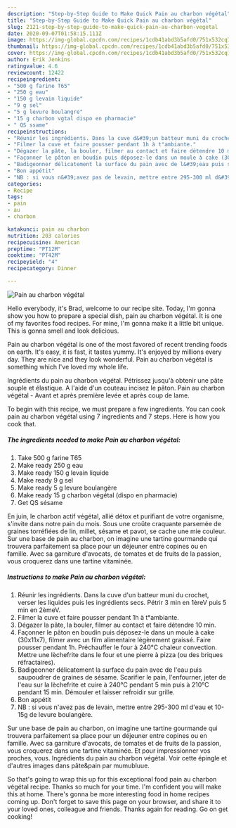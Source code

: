```yaml
---
description: "Step-by-Step Guide to Make Quick Pain au charbon végétal"
title: "Step-by-Step Guide to Make Quick Pain au charbon végétal"
slug: 2121-step-by-step-guide-to-make-quick-pain-au-charbon-vegetal
date: 2020-09-07T01:58:15.111Z
image: https://img-global.cpcdn.com/recipes/1cdb41abd3b5afd0/751x532cq70/pain-au-charbon-vegetal-photo-principale-de-la-recette.jpg
thumbnail: https://img-global.cpcdn.com/recipes/1cdb41abd3b5afd0/751x532cq70/pain-au-charbon-vegetal-photo-principale-de-la-recette.jpg
cover: https://img-global.cpcdn.com/recipes/1cdb41abd3b5afd0/751x532cq70/pain-au-charbon-vegetal-photo-principale-de-la-recette.jpg
author: Erik Jenkins
ratingvalue: 4.6
reviewcount: 12422
recipeingredient:
- "500 g farine T65"
- "250 g eau"
- "150 g levain liquide"
- "9 g sel"
- "5 g levure boulangre"
- "15 g charbon vgtal dispo en pharmacie"
- " QS ssame"
recipeinstructions:
- "Réunir les ingrédients. Dans la cuve d&#39;un batteur muni du crochet, verser les liquides puis les ingrédients secs. Pétrir 3 min en 1èreV puis 5 min en 2èmeV."
- "Filmer la cuve et faire pousser pendant 1h à t°ambiante."
- "Dégazer la pâte, la bouler, filmer au contact et faire détendre 10 min."
- "Façonner le pâton en boudin puis déposez-le dans un moule à cake (30x11x7), filmer avec un film alimentaire légèrement graissé. Faire pousser pendant 1h. Préchauffer le four à 240°C chaleur convection. Mettre une lèchefrite dans le four et une pierre à pizza (ou des briques réfractaires)."
- "Badigeonner délicatement la surface du pain avec de l&#39;eau puis saupoudrer de graines de sésame. Scarifier le pain, l&#39;enfourner, jeter de l&#39;eau sur la lèchefrite et cuire à 240°C pendant 5 min puis à 210°C pendant 15 min. Démouler et laisser refroidir sur grille."
- "Bon appétit"
- "NB : si vous n&#39;avez pas de levain, mettre entre 295-300 ml d&#39;eau et 10-15g de levure boulangère."
categories:
- Recipe
tags:
- pain
- au
- charbon

katakunci: pain au charbon 
nutrition: 203 calories
recipecuisine: American
preptime: "PT12M"
cooktime: "PT42M"
recipeyield: "4"
recipecategory: Dinner

---
```



![Pain au charbon végétal](https://img-global.cpcdn.com/recipes/1cdb41abd3b5afd0/751x532cq70/pain-au-charbon-vegetal-photo-principale-de-la-recette.jpg)

Hello everybody, it's Brad, welcome to our recipe site. Today, I'm gonna show you how to prepare a special dish, pain au charbon végétal. It is one of my favorites food recipes. For mine, I'm gonna make it a little bit unique. This is gonna smell and look delicious.

Pain au charbon végétal is one of the most favored of recent trending foods on earth. It's easy, it is fast, it tastes yummy. It's enjoyed by millions every day. They are nice and they look wonderful. Pain au charbon végétal is something which I've loved my whole life.

Ingrédients du pain au charbon végétal. Pétrissez jusqu&#39;à obtenir une pâte souple et élastique. A l&#39;aide d&#39;un couteau incisez le pâton. Pain au charbon végétal - Avant et après première levée et après coup de lame.


To begin with this recipe, we must prepare a few ingredients. You can cook pain au charbon végétal using 7 ingredients and 7 steps. Here is how you cook that.

<!--inarticleads1-->

##### The ingredients needed to make Pain au charbon végétal:

1. Take 500 g farine T65
1. Make ready 250 g eau
1. Make ready 150 g levain liquide
1. Make ready 9 g sel
1. Make ready 5 g levure boulangère
1. Make ready 15 g charbon végétal (dispo en pharmacie)
1. Get  QS sésame


En juin, le charbon actif végétal, allié détox et purifiant de votre organisme, s&#39;invite dans notre pain du mois. Sous une croûte craquante parsemée de graines torréfiées de lin, millet, sésame et pavot, se cache une mie couleur. Sur une base de pain au charbon, on imagine une tartine gourmande qui trouvera parfaitement sa place pour un déjeuner entre copines ou en famille. Avec sa garniture d&#39;avocats, de tomates et de fruits de la passion, vous croquerez dans une tartine vitaminée. 

<!--inarticleads2-->

##### Instructions to make Pain au charbon végétal:

1. Réunir les ingrédients. Dans la cuve d&#39;un batteur muni du crochet, verser les liquides puis les ingrédients secs. Pétrir 3 min en 1èreV puis 5 min en 2èmeV.
1. Filmer la cuve et faire pousser pendant 1h à t°ambiante.
1. Dégazer la pâte, la bouler, filmer au contact et faire détendre 10 min.
1. Façonner le pâton en boudin puis déposez-le dans un moule à cake (30x11x7), filmer avec un film alimentaire légèrement graissé. Faire pousser pendant 1h. Préchauffer le four à 240°C chaleur convection. Mettre une lèchefrite dans le four et une pierre à pizza (ou des briques réfractaires).
1. Badigeonner délicatement la surface du pain avec de l&#39;eau puis saupoudrer de graines de sésame. Scarifier le pain, l&#39;enfourner, jeter de l&#39;eau sur la lèchefrite et cuire à 240°C pendant 5 min puis à 210°C pendant 15 min. Démouler et laisser refroidir sur grille.
1. Bon appétit
1. NB : si vous n&#39;avez pas de levain, mettre entre 295-300 ml d&#39;eau et 10-15g de levure boulangère.


Sur une base de pain au charbon, on imagine une tartine gourmande qui trouvera parfaitement sa place pour un déjeuner entre copines ou en famille. Avec sa garniture d&#39;avocats, de tomates et de fruits de la passion, vous croquerez dans une tartine vitaminée. Et pour impressionner vos proches, vous. Ingrédients du pain au charbon végétal. Voir cette épingle et d&#39;autres images dans pâte&amp;pain par mumubluue. 

So that's going to wrap this up for this exceptional food pain au charbon végétal recipe. Thanks so much for your time. I'm confident you will make this at home. There's gonna be more interesting food in home recipes coming up. Don't forget to save this page on your browser, and share it to your loved ones, colleague and friends. Thanks again for reading. Go on get cooking!
